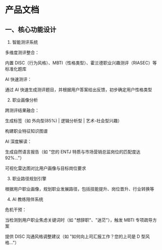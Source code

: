 # 产品文档

## 一、核心功能设计

1. 智能测评系统

多维度测评整合：

内置 DISC（行为风格）、MBTI（性格类型）、霍兰德职业兴趣测评（RIASEC）等标准化题库

AI 快速测评：

通过 AI 快速生成测评题目，并根据用户答案给出反馈，初步确定用户性格类型

2. 职业画像分析

跨测评结果融合：

生成标签（如 外向型(85%) | 逻辑分析型 | 艺术-社会型兴趣）

构建职业特征知识图谱

AI 深度解读：

生成自然语言报告（如 "您的 ENTJ 特质与市场营销总监岗位的匹配度达 92%..."）

可视化雷达图对比用户画像与目标岗位要求

3. 职业路径规划引擎

根据用户职业画像，规划职业发展路径，包括技能提升、岗位晋升、行业转换等


4. AI 教练陪伴系统

危机干预：

当检测到用户职业焦虑关键词时（如 "想辞职"、"迷茫"），触发 MBTI 专项疏导方案

提供 DISC 沟通风格调整建议（如 "如何向上司汇报工作？您的上司是 D 型风格..."）